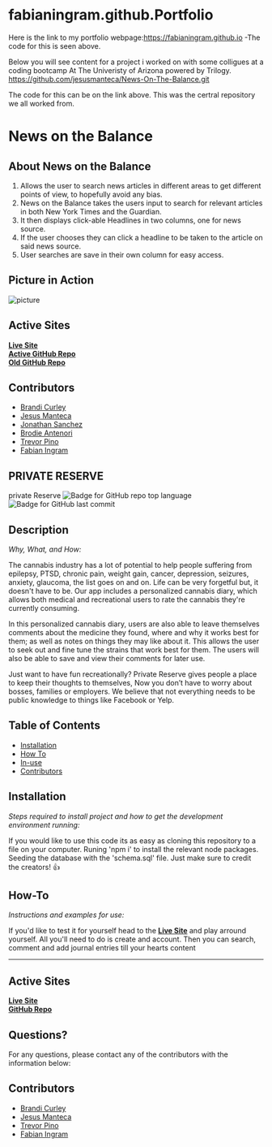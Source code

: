# fabianingram.github.Portfolio
Here is the link to my portfolio webpage:https://fabianingram.github.io 
-The code for this is seen above.

Below you will see content for a project i worked on with some colligues at a coding bootcamp At The Univeristy of Arizona powered by Trilogy.
https://github.com/jesusmanteca/News-On-The-Balance.git

The code for this can be on the link above. This was the certral repository we all worked from.

# News on the Balance  
  
## About News on the Balance  
1. Allows the user to search news articles in different areas to get different points of view, to hopefully avoid any bias.  
2. News on the Balance takes the users input to search for relevant articles in both New York Times and the Guardian.  
3. It then displays click-able Headlines in two columns, one for news source.  
4. If the user chooses they can click a headline to be taken to the article on said news source.  
5. User searches are save in their own column for easy access.
  
## Picture in Action  
![picture]( https://raw.githubusercontent.com/jesusmanteca/News-On-The-Balance/master/assets/images/styledwebpageNOTB.png)
## Active Sites 
[**Live Site**](https://jesusmanteca.github.io/News-On-The-Balance/)  
[**Active GitHub Repo**](https://github.com/jesusmanteca/News-On-The-Balance)  
[**Old GitHub Repo**](https://github.com/jesusmanteca/colab-app)  
  
## Contributors
* [Brandi Curley](https://github.com/galacticnative)  
* [Jesus Manteca](https://github.com/jesusmanteca)  
* [Jonathan Sanchez](https://github.com/J-sanchez)  
* [Brodie Antenori](https://github.com/antenorib1)  
* [Trevor Pino](https://github.com/TPino92)  
* [Fabian Ingram](https://github.com/fabianingram)







## PRIVATE RESERVE
private Reserve
  ![Badge for GitHub repo top language](https://img.shields.io/github/languages/top/Tpino92/Readme-Maker?style=flat&logo=appveyor) ![Badge for GitHub last commit](https://img.shields.io/github/last-commit/Tpino92/Readme-Maker?style=flat&logo=appveyor)

## Description 
  
  *Why, What, and How:* 
  
  The cannabis industry has a lot of potential to help people suffering from epilepsy, PTSD, chronic pain, weight gain, cancer, depression, seizures, anxiety, glaucoma, the list goes on and on. Life can be very forgetful but, it doesn't have to be. Our app includes a personalized cannabis diary, which allows both medical and recreational users to rate the cannabis they're currently consuming. 

In this personalized cannabis diary, users are also able to leave themselves comments about the medicine they found, where and why it works best for them; as well as notes on things they may like about it. This allows the user to seek out and fine tune the strains that work best for them. The users will also be able to save and view their comments for later use. 

Just want to have fun recreationally? 
Private Reserve gives people a place to keep their thoughts to themselves, Now you don’t have to worry about bosses, families or employers. We believe that not everything needs to be public knowledge to things like Facebook or Yelp.   

  ## Table of Contents
  * [Installation](#installation)
  * [How To](#how-to)
  * [In-use](#in-use)  
  * [Contributors](#contributors)
  
  
  ## Installation
  
  *Steps required to install project and how to get the development environment running:*
  
  If you would like to use this code its as easy as cloning this repository to a file on your computer. Runing 'npm i' to install the relevant node packages. Seeding the database with the 'schema.sql' file. Just make sure to credit the creators! 👍
  
  ## How-To 
  
  *Instructions and examples for use:*
  
  If you'd like to test it for yourself head to the [**Live Site**](https://obscure-cove-36740.herokuapp.com/) and play arround yourself. All you'll need to do is create and account. Then you can search, comment and add journal entries till your hearts content
  
  
  
  
  ---
  ## Active Sites 
  [**Live Site**](https://obscure-cove-36740.herokuapp.com/)  
  [**GitHub Repo**](https://github.com/TPino92/private-reserve) 
  
  ## Questions?
  
  For any questions, please contact any of the contributors with the information below:

  ## Contributors
* [Brandi Curley](https://github.com/galacticnative)  
* [Jesus Manteca](https://github.com/jesusmanteca)  
* [Trevor Pino](https://github.com/TPino92)  
* [Fabian Ingram](https://github.com/fabianingram)
